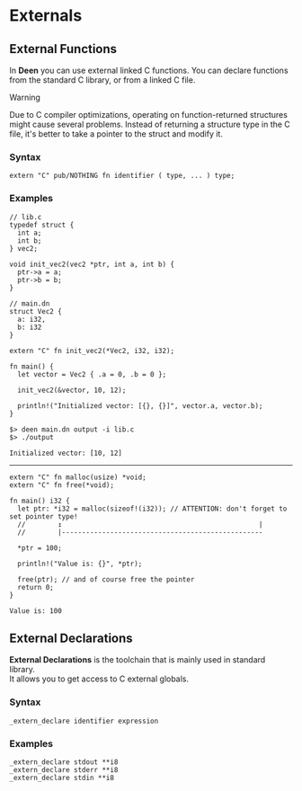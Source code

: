 # Externals
## External Functions
In **Deen** you can use external linked C functions. You can declare functions from the standard C library, or from a linked C file.

> [!WARNING]
> Due to C compiler optimizations, operating on function-returned structures might cause several problems.
> Instead of returning a structure type in the C file, it's better to take a pointer to the struct and modify it.

### Syntax
```deen
extern "C" pub/NOTHING fn identifier ( type, ... ) type;
```

### Examples
```deen
// lib.c
typedef struct {
  int a;
  int b;
} vec2;

void init_vec2(vec2 *ptr, int a, int b) {
  ptr->a = a;
  ptr->b = b;
}

// main.dn
struct Vec2 {
  a: i32,
  b: i32
}

extern "C" fn init_vec2(*Vec2, i32, i32);

fn main() {
  let vector = Vec2 { .a = 0, .b = 0 };

  init_vec2(&vector, 10, 12);

  println!("Initialized vector: [{}, {}]", vector.a, vector.b);
}
```

```
$> deen main.dn output -i lib.c
$> ./output

Initialized vector: [10, 12]
```

----

```deen
extern "C" fn malloc(usize) *void;
extern "C" fn free(*void);

fn main() i32 {
  let ptr: *i32 = malloc(sizeof!(i32)); // ATTENTION: don't forget to set pointer type!
  //        ↥                                                 |
  //        |--------------------------------------------------

  *ptr = 100;

  println!("Value is: {}", *ptr);

  free(ptr); // and of course free the pointer
  return 0;
}
```

```
Value is: 100
```

## External Declarations
**External Declarations** is the toolchain that is mainly used in standard library. <br/>
It allows you to get access to C external globals.

### Syntax
```deen
_extern_declare identifier expression
```

### Examples
```deen
_extern_declare stdout **i8
_extern_declare stderr **i8
_extern_declare stdin **i8
```
